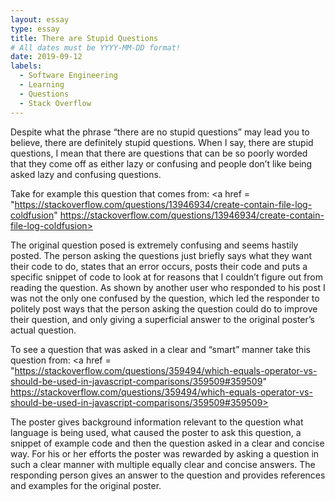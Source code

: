 ```yaml
---
layout: essay
type: essay
title: There are Stupid Questions
# All dates must be YYYY-MM-DD format!
date: 2019-09-12
labels:
  - Software Engineering
  - Learning
  - Questions
  - Stack Overflow
---
```


Despite what the phrase “there are no stupid questions” may lead you to believe, there are definitely stupid questions. When I say, there are stupid questions, I mean that there are questions that can be so poorly worded that they come off as either lazy or confusing and people don’t like being asked lazy and confusing questions. 

Take for example this question that comes from: 
<a href = "https://stackoverflow.com/questions/13946934/create-contain-file-log-coldfusion" https://stackoverflow.com/questions/13946934/create-contain-file-log-coldfusion> 

The original question posed is extremely confusing and seems hastily posted. The person asking the questions just briefly says what they want their code to do, states that an error occurs, posts their code and puts a specific snippet of code to look at for reasons that I couldn’t figure out from reading the question. As shown by another user who responded to his post I was not the only one confused by the question, which led the responder to politely post ways that the person asking the question could do to improve their question, and only giving a superficial answer to the original poster’s actual question.

To see a question that was asked in a clear and “smart” manner take this question from: 
<a href = "https://stackoverflow.com/questions/359494/which-equals-operator-vs-should-be-used-in-javascript-comparisons/359509#359509" https://stackoverflow.com/questions/359494/which-equals-operator-vs-should-be-used-in-javascript-comparisons/359509#359509> 

The poster gives background information relevant to the question what language is being used, what caused the poster to ask this question, a snippet of example code and then the question asked in a clear and concise way. For his or her efforts the poster was rewarded by asking a question in such a clear manner with multiple equally clear and concise answers. 
The responding person gives an answer to the question and provides references and examples for the original poster. 
